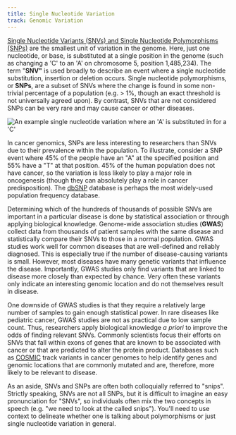 ```yaml
---
title: Single Nucleotide Variation
track: Genomic Variation
---
```


[Single Nucleotide Variants (SNVs) and Single Nucleotide Polymorphisms
(SNPs)](https://en.wikipedia.org/wiki/Single-nucleotide_polymorphism) are the
smallest unit of variation in the genome. Here, just one nucleotide, or base, is
substituted at a single position in the genome (such as changing a 'C' to an 'A'
on chromosome 5, position 1,485,234). The term "**SNV"** is used broadly to
describe an event where a single nucleotide substitution, insertion or deletion
occurs. Single nucleotide polymorphisms, or **SNPs**, are a subset of SNVs where
the change is found in some non-trivial percentage of a population (e.g. \> 1%,
though an exact threshold is not universally agreed upon). By contrast, SNVs
that are not considered SNPs can be very rare and may cause cancer or other
diseases.

![An example single nucleotide variation where an 'A' is substituted in for a 'C'](../images/2.1-SNV.jpg)

In cancer genomics, SNPs are less interesting to researchers than SNVs due to
their prevalence within the population. To illustrate, consider a SNP event
where 45% of the people have an "A" at the specified position and 55% have a "T"
at that position. 45% of the human population does not have cancer, so the
variation is less likely to play a major role in oncogenesis (though they can
absolutely play a role in cancer predisposition).
The [dbSNP](https://www.ncbi.nlm.nih.gov/snp/) database is perhaps the most
widely-used population frequency database.

Determining which of the hundreds of thousands of possible SNVs are important in
a particular disease is done by statistical association or through applying
biological knowledge. Genome-wide association studies (**GWAS**) collect data
from thousands of patient samples with the same disease and statistically
compare their SNVs to those in a normal population. GWAS studies work well for
common diseases that are well-defined and reliably diagnosed. This is especially
true if the number of disease-causing variants is small. However, most diseases
have many genetic variants that influence the disease. Importantly, GWAS studies
only find variants that are linked to disease more closely than expected by
chance. Very often these variants only indicate an interesting genomic location
and do not themselves result in disease.

One downside of GWAS studies is that they require a relatively large number of
samples to gain enough statistical power. In rare diseases like pediatric
cancer, GWAS studies are not as practical due to low sample count. Thus,
researchers apply biological knowledge _a priori_ to improve the odds of finding
relevant SNVs. Commonly scientists focus their efforts on SNVs that fall within
exons of genes that are known to be associated with cancer or that are predicted to
alter the protein product. Databases such
as [COSMIC](https://cancer.sanger.ac.uk/cosmic) track variants in cancer genomes
to help identify genes and genomic locations that are commonly mutated and are,
therefore, more likely to be relevant to disease.

As an aside, SNVs and SNPs are often both colloquially referred to "snips".
Strictly speaking, SNVs are not all SNPs, but it is difficult to imagine an easy
pronunciation for "SNVs", so individuals often mix the two concepts in speech
(e.g. "we need to look at the called snips"). You'll need to use context to
delineate whether one is talking about polymorphisms or just single nucleotide
variation in general.
